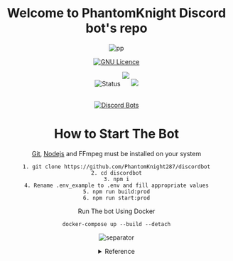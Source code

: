 
<div align="center" >

# Welcome to PhantomKnight Discord bot's repo

![pp](https://cultofthepartyparrot.com/parrots/hd/laptop_parrot.gif)

[![GNU Licence](https://img.shields.io/badge/license-GPLv3-blue.svg?style=flat-square)](https://www.gnu.org/licenses/gpl-3.0.en.html)

![Status](https://lanyard-profile-readme.vercel.app/api/510480545160101898)
<img style="margin-bottom:1rem" src="https://img.shields.io/badge/TypeScript-007ACC?style=for-the-badge&logo=typescript&logoColor=white">
<img src="https://img.shields.io/badge/Node.js-339933?style=for-the-badge&logo=nodedotjs&logoColor=white">
<br/>
 <br/>
 
[![Discord Bots](https://top.gg/api/widget/838686966387965992.svg)](https://top.gg/bot/838686966387965992)

# How to Start The Bot

[Git](https://git-scm.com/downloads), [Nodejs](https://nodejs.org) and FFmpeg must be installed on your system

```
1. git clone https://github.com/PhantomKnight287/discordbot
2. cd discordbot
3. npm i
4. Rename .env_example to .env and fill appropriate values
5. npm run build:prod
6. npm run start:prod
```

Run The bot Using Docker
```
docker-compose up --build --detach
```


![separator](https://user-images.githubusercontent.com/73097560/115834477-dbab4500-a447-11eb-908a-139a6edaec5c.gif)

<details>
<summary>Reference</summary>
<br/>
<a href="https://github.com/hackarmour/discord-assistant-js">Command Handler</a><br/>
<a href="https://github.com/tatupesonen/formatbot">Idea to Use Typescript and Docker</a><br/>
<a href="https://github.com/Androz2091/discord-music-bot">Music Commands </a>
</details>
</div>

